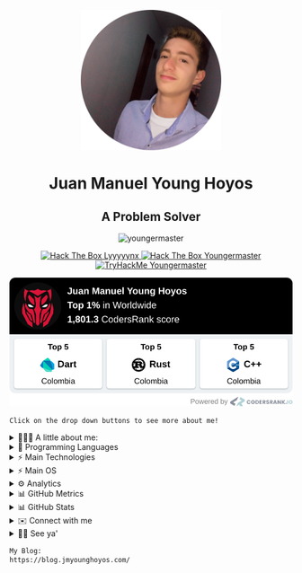 <p align="center">
  <img width="250px" src="images/circle-cropped-profile-min.png" />
<h1 align="center">Juan Manuel Young Hoyos</h1>
<h2 align="center">A Problem Solver</h2>
<p align="center">
  <img src="https://komarev.com/ghpvc/?username=youngermaster&label=Profile views&color=blue&style=plastic"
    alt="youngermaster" />
</p>
<p align="center">
  <a href="https://app.hackthebox.com/profile/1146422">
        <img src="http://www.hackthebox.eu/badge/image/1146422" height=57 alt="Hack The Box Lyyyyynx">
  </a>
  <a href="https://app.hackthebox.com/profile/643960">
        <img src="http://www.hackthebox.eu/badge/image/643960" height=57 alt="Hack The Box Youngermaster">
  </a>
   <a href="https://tryhackme.com/p/Youngermaster">
    <img src="https://tryhackme-badges.s3.amazonaws.com/Youngermaster.png" alt="TryHackMe Youngermaster">
  </a>
</p>

<p align="center">
  
  <a href="https://profile.codersrank.io/user/youngermaster">
      <img src="images/CodersRankMetrics.png">
  </a>
</p>

```
Click on the drop down buttons to see more about me!
```

<details>

  <summary>👱🏼‍♂️ A little about me:</summary>

  <li>⚡ I’m currently working on <strong><a href="https://getaclub.io">GETA Club</a></strong> and
    <strong> <a href="https://dsinno.io"> Design Systems</a></strong>.
  </li>
  <li>📙 I’m currently learning <strong>Rust</strong>, <strong>Cybersecurity</strong> and
    <strong>IOT</strong>.
  </li>
  <li>🔍 I’m looking to collaborate on <strong>amazing projects</strong> to <strong>solve real problems</strong>.</li>
  <li>👱🏼‍♂️ Pronouns: <strong>he/him/his</strong>, although, just tell me <strong>Juan</strong>.</li>
  <li>😄 Fun fact: <strong>I don't like to sleep</strong>, I do it because unfortunately as a human I have to.</li>

</details>

<details>

  <summary>🌟 Programming Languages</summary>

  <table style="width:100%">
    <tr>
      <th>Level of Knowledge</th>
      <th>Details</th>
      <th>Language/s</th>
    </tr>
    <tr>
      <td>Expert ⚡</td>
      <td>I'ts OK if you only know one</td>
      <td>
        None yet...
      </td>
    </tr>
    <tr>
      <td>Practice 🧠</td>
      <td>Languages that you tried and loved, so you practice regularly</td>
      <td>
        <p>
          <img alt="C++"
            src="https://img.shields.io/badge/c++%20-%2300599C.svg?&style=for-the-badge&logo=c%2B%2B&ogoColor=white" />
          <img alt="Python"
            src="https://img.shields.io/badge/python%20-%2314354C.svg?&style=for-the-badge&logo=python&logoColor=white" />
          <img alt="TypeScript"
            src="https://img.shields.io/badge/typescript%20-%23007ACC.svg?&style=for-the-badge&logo=typescript&logoColor=white" />
          <img alt="C#"
            src="https://img.shields.io/badge/c%23%20-%23239120.svg?&style=for-the-badge&logo=c-sharp&logoColor=white" />
          <img alt="Dart"
            src="https://img.shields.io/badge/dart-%230175C2.svg?&style=for-the-badge&logo=dart&logoColor=white" />
        </p>
      </td>
    </tr>
    <tr>
      <td>Documentation</td>
      <td>Languages that you practice but didn't like, but you know how to document yourself</td>
      <td>
        <p>
          <img alt="PHP"
            src="https://img.shields.io/badge/php-%23777BB4.svg?&style=for-the-badge&logo=php&logoColor=white" />
          <img alt="Go"
            src="https://img.shields.io/badge/go-%2300ADD8.svg?&style=for-the-badge&logo=go&logoColor=white" />
          <img alt="Ruby"
            src="https://img.shields.io/badge/ruby-%23CC342D.svg?&style=for-the-badge&logo=ruby&logoColor=white" />
          <img alt="Java"
            src="https://img.shields.io/badge/java-%23ED8B00.svg?&style=for-the-badge&logo=java&logoColor=white" />
        <p>
      </td>
    </tr>
    <tr>
      <td>Hello World</td>
      <td>You don't know much about it to make "complex" projects</td>
      <td>
        <p>
          <img alt="Rust"
            src="https://img.shields.io/badge/rust-%23000000.svg?&style=for-the-badge&logo=rust&logoColor=white" />
          <a href="https://github.com/Youngermaster?tab=repositories&q=&type=&language=haskell">
            <img alt="haskell" width="30px" alt="haskell" src="images/haskell.png" />
          </a>
        </p>
      </td>
    </tr>
  </table>

</details>

<details>

  <summary>⚡ Main Technologies</summary>

  <table style="width:100%">
    <tr>
      <th>Level of Knowledge</th>
      <th>Details</th>
      <th>Tool/s</th>
    </tr>
    <tr>
      <td>Expert ⚡</td>
      <td>I'ts OK if you only know one</td>
      <td>
        None yet...
      </td>
    </tr>
    <tr>
      <td>Practice 🧠</td>
      <td>Technologies that you tried and loved, so you practice regularly</td>
      <td>
        <p>
          <img alt="Angular"
            src="https://img.shields.io/badge/angular%20-%23DD0031.svg?&style=for-the-badge&logo=angular&logoColor=white" />
          <img alt="Flutter"
            src="https://img.shields.io/badge/Flutter%20-%2302569B.svg?&style=for-the-badge&logo=Flutter&logoColor=white" />
          <img alt=".Net"
            src="https://img.shields.io/badge/.NET-5C2D91?style=for-the-badge&logo=.net&logoColor=white" />
          <img alt="OpenGL"
            src="https://img.shields.io/badge/OpenGL%20-%23FFFFFF.svg?&style=for-the-badge&logo=opengl" />
          <img alt="OpenCV"
            src="https://img.shields.io/badge/opencv%20-%23white.svg?&style=for-the-badge&logo=opencv&logoColor=white" />
          <img alt="Visual Studio Code"
            src="https://img.shields.io/badge/Visual%20Studio%20Code-0078d7.svg?&style=for-the-badge&logo=visual-studio-code&logoColor=white" />
          <img alt="Visual Studio"
            src="https://img.shields.io/badge/Visual%20Studio-5C2D91.svg?&style=for-the-badge&logo=visual-studio&logoColor=white" />
          <img alt="Vim"
            src="https://img.shields.io/badge/VIM%20-%2311AB00.svg?&style=for-the-badge&logo=vim&logoColor=white" />
          <img alt="Git"
            src="https://img.shields.io/badge/git%20-%23F05033.svg?&style=for-the-badge&logo=git&logoColor=white" />
          <img alt="Docker"
            src="https://img.shields.io/badge/docker%20-%230db7ed.svg?&style=for-the-badge&logo=docker&logoColor=white" />
          <img alt="Arduino"
            src="https://img.shields.io/badge/-Arduino-00979D?style=for-the-badge&logo=Arduino&logoColor=white" />
          <img alt="Firebase"
            src="https://img.shields.io/badge/firebase%20-%23039BE5.svg?&style=for-the-badge&logo=firebase" />
          <img alt="Postgres"
            src="https://img.shields.io/badge/postgres-%23316192.svg?&style=for-the-badge&logo=postgresql&logoColor=white" />
          <img alt="Unity"
            src="https://img.shields.io/badge/unity%20-%23000000.svg?&style=for-the-badge&logo=unity&logoColor=white" />
          <img alt="Figma"
            src="https://img.shields.io/badge/figma%20-%23F24E1E.svg?&style=for-the-badge&logo=figma&logoColor=white" />
          <img alt="Play Store"
            src="https://img.shields.io/badge/Google_Play-414141?style=for-the-badge&logo=google-play&logoColor=white" />
          <img alt="CMake"
            src="https://img.shields.io/badge/CMake%20-%23008FBA.svg?&style=for-the-badge&logo=cmake&logoColor=white" />
          <img alt="LaTeX"
            src="https://img.shields.io/badge/latex%20-%23008080.svg?&style=for-the-badge&logo=latex&logoColor=white" />
          <img alt="Shell Script"
            src="https://img.shields.io/badge/shell_script%20-%23121011.svg?&style=for-the-badge&logo=gnu-bash&logoColor=white" />
        </p>
      </td>
    </tr>
    <tr>
      <td>Documentation</td>
      <td>Technologies that you practice but didn't like, but you know how to document yourself</td>
      <td>
        <p>
          <img alt="React"
            src="https://img.shields.io/badge/react%20-%2320232a.svg?&style=for-the-badge&logo=react&logoColor=%2361DAFB" />
          <img alt="Vue.js"
            src="https://img.shields.io/badge/vuejs%20-%2335495e.svg?&style=for-the-badge&logo=vue.js&logoColor=%234FC08D" />
          <img alt="Django"
            src="https://img.shields.io/badge/django%20-%23092E20.svg?&style=for-the-badge&logo=django&logoColor=white" />
          <img alt="Laravel"
            src="https://img.shields.io/badge/laravel%20-%23FF2D20.svg?&style=for-the-badge&logo=laravel&logoColor=white" />
        <p>
      </td>
    </tr>
    <tr>
      <td>Hello World</td>
      <td>You don't know much about it to make "complex" projects</td>
      <td>
        <p>
          <img alt="GitHub Actions"
            src="https://img.shields.io/badge/github%20actions%20-%232671E5.svg?&style=for-the-badge&logo=github%20actions&logoColor=white" />
          <img alt="Azure"
            src="https://img.shields.io/badge/azure%20-%230072C6.svg?&style=for-the-badge&logo=azure-devops&logoColor=white" />
          <img alt="AWS"
            src="https://img.shields.io/badge/AWS%20-%23FF9900.svg?&style=for-the-badge&logo=amazon-aws&logoColor=white" />
          <img alt="TailwindCSS"
            src="https://img.shields.io/badge/tailwindcss%20-%2338B2AC.svg?&style=for-the-badge&logo=tailwind-css&logoColor=white" />
          <img alt="NodeJS"
            src="https://img.shields.io/badge/node.js%20-%2343853D.svg?&style=for-the-badge&logo=node.js&logoColor=white" />
          </a>
        </p>
      </td>
    </tr>
  </table>

</details>

<details>

  <summary>⚡ Main OS</summary>

  <p>
    <img alt="Arch Linux" src="https://img.shields.io/badge/Arch-E95420?style=for-the-badge&logo=archlinux&logoColor=white&color=blue" />
    <img alt="Windows 10"
      src="https://img.shields.io/badge/Windows-0078D6?style=for-the-badge&logo=windows&logoColor=white" />
    <img alt="Ubuntu"
      src="https://img.shields.io/badge/Ubuntu-E95420?style=for-the-badge&logo=ubuntu&logoColor=white" />
    <img alt="Raspberry Pi"
      src="https://img.shields.io/badge/-Raspberry%20Pi-C51A4A?style=for-the-badge&logo=Raspberry-Pi" />
  </p>

</details>

<details>

  <summary>⚙️ Analytics </summary>

  <p>
    <p>This metrics are loading (If it takes more than 5 seconds, reload the page)...</p>
    <a href="https://profile.codersrank.io/user/youngermaster">
      <img src="https://cr-ss-service.azurewebsites.net/api/ScreenShot?widget=summary&username=youngermaster&badges=3&show-avatar=true&style=--header-bg-color:%23000;--border-radius:10px%22%20width=%22500px">
    </a>
    <a href="https://profile.codersrank.io/user/youngermaster">
      <img src="https://cr-skills-chart-widget.azurewebsites.net/api/api?username=youngermaster"/>
    </a>
  </p>

</details>

<details>

  <summary>📊 GitHub Metrics</summary>
  <p>
    <a href="https://github.com/youngermaster">
      <img alt="Youngermaster's github language stats "
        src="https://metrics.lecoq.io/Youngermaster?template=classic&isocalendar=1&languages=1&activity=1&achievements=1&repositories=1&lines=1&repositories=100&repositories.batch=100&repositories.forks=false&repositories.affiliations=owner&isocalendar.duration=full-year&languages.limit=8&languages.sections=most-used&languages.colors=github&languages.threshold=0%25&languages.indepth=false&languages.recent.load=300&languages.recent.days=14&activity.limit=5&activity.load=300&activity.days=14&activity.filter=all&activity.visibility=all&activity.timestamps=false&achievements.threshold=C&achievements.secrets=true&achievements.limit=0&config.timezone=America%2FBogota" />
    </a>
  <p> If the metrics does not load, just <strong>reload</strong> the page. </p>
    <p>I give <strong>Thanks</strong> to this <a href="https://github.com/lowlighter/metrics">Project</a> for the metrics.</p>
  </p>
</details>

<details>

  <summary>📊 GitHub Stats</summary>

  <p>
    <a href="https://github.com/youngermaster">
      <img alt="Youngermaster's github language stats "
        src="https://github-readme-stats.vercel.app/api/top-langs/?username=youngermaster&langs_count=10&layout=compact" />
    </a>
    <br>
    <a href="https://github.com/youngermaster">
      <img
        src="https://github-readme-stats.anuraghazra1.vercel.app/api?username=youngermaster&show_icons=true&line_height=27"
        alt="Youngermaster's github stats" />
    </a>
    <br>
    <a href="https://github.com/youngermaster">
      <img src="https://github-readme-streak-stats.herokuapp.com/?user=youngermaster"
        alt="Youngermaster's github stats" />
    </a>
    <br>
    <a href="https://github.com/youngermaster">
      <img src="https://github-profile-trophy.vercel.app/?username=youngermaster" alt="Youngermaster's github stats" />
    </a>
    <br>
    <a href="https://github.com/youngermaster">
      <img
        src="https://github-profile-summary-cards.vercel.app/api/cards/profile-details?username=youngermaster&theme=nord_bright"
        alt="Youngermaster's github stats" />
    </a>
    <a href="https://github.com/youngermaster">
      <img
        src="https://github-profile-summary-cards.vercel.app/api/cards/repos-per-language?username=youngermaster&theme=nord_bright"
        alt="Youngermaster's github stats" />
    </a>
    <a href="https://github.com/youngermaster">
      <img
        src="https://github-profile-summary-cards.vercel.app/api/cards/most-commit-language?username=youngermaster&theme=nord_bright"
        alt="Youngermaster's github stats" />
    </a>
    <a href="https://github.com/youngermaster">
      <img
        src="https://github-profile-summary-cards.vercel.app/api/cards/stats?username=youngermaster&theme=nord_bright"
        alt="Youngermaster's github stats" />
    </a>
    <a href="https://github.com/youngermaster">
      <img
        src="https://github-profile-summary-cards.vercel.app/api/cards/productive-time?username=youngermaster&theme=nord_bright"
        alt="Youngermaster's github stats" />
    </a>
  </p>

</details>

<details>

  <summary>✉️️ Connect with me</summary>

  <p>
    <a href="https://www.linkedin.com/in/juan-manuel-young-hoyos/">
      <img alt="LinkedIn"
        src="https://img.shields.io/badge/linkedin%20-%230077B5.svg?&style=for-the-badge&logo=linkedin&logoColor=white" />
    </a>
    <a href="https://www.instagram.com/jmyounghoyos/">
      <img alt="Instagram"
        src="https://img.shields.io/badge/jmyounghoyos%20-%23E4405F.svg?&style=for-the-badge&logo=Instagram&logoColor=white" />
    </a>
    <a href="https://twitter.com/jmyounghoyos">
      <img alt="Twitter"
        src="https://img.shields.io/badge/jmyounghoyos%20-%231DA1F2.svg?&style=for-the-badge&logo=Twitter&logoColor=white" />
    </a>
    <a href="https://discord.bio/p/youngermaster">
      <img alt="Discord"
        src="https://img.shields.io/badge/Youngermaster%20-%237289DA.svg?&style=for-the-badge&logo=discord&logoColor=white" />
    </a>
    <a href="https://www.youtube.com/channel/UCyuYHymUH4Adj2YytTdtD4g/videos">
      <img alt="Youtube"
        src="https://img.shields.io/badge/JuanManuelYoungHoyos%20-%23FF0000.svg?&style=for-the-badge&logo=YouTube&logoColor=white" />
    </a>
    <a href="https://gist.github.com/Youngermaster/d062cf824d5007105aa2ea32d6e988e2">
      <img alt="Visual Studio Code"
        src="https://img.shields.io/badge/Visual%20Studio%20Code-0078d7.svg?&style=for-the-badge&logo=visual-studio-code&logoColor=white" />
    </a> <a href="mailto:juanmanuel12.13jmyh81@gmail.com">
      <img alt="Gmail" src="https://img.shields.io/badge/Gmail-D14836?style=for-the-badge&logo=gmail&logoColor=white" />
    </a>
  </p>

</details>

<details>

  <summary>👋🏻 See ya'</summary>

  <p>
    <a href="/">
      <img alt="NotHotDog" src="images/NotHotDog.gif" />
    </a>
  </p>

</details>

```
My Blog:
https://blog.jmyounghoyos.com/
```
